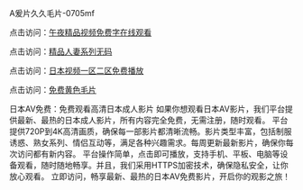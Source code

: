 A爰片久久毛片-0705mf

点击访问：<a href="https://fdhf-454.pages.dev/">午夜精品视频免费字在线观看</a>

点击访问：<a href="https://bered.pages.dev/">精品人妻系列无码</a>

点击访问：<a href="https://rtj-3zo.pages.dev/">日本视频一区二区免费播放</a>

点击访问：<a href="https://vassv.pages.dev/">免费黄色毛片</a>

日本AV免费：免费观看高清日本成人影片
如果你想观看日本AV影片，我们平台提供最新、最热的日本成人影片，所有内容完全免费，无需注册，随时观看。
平台提供720P到4K高清画质，确保每一部影片都清晰流畅。影片类型丰富，包括制服诱惑、熟女系列、情侣互动等，满足各种兴趣需求。每周更新最新影片，确保你每次访问都有新内容。
平台操作简单，点击即可播放，支持手机、平板、电脑等设备观看，随时随地畅享。并且，我们采用HTTPS加密技术，确保隐私安全，让你放心观看。
立即访问，畅享最新、最热的日本AV免费影片，开启你的观影之旅！

<span style="display:none;">[Canonical link](）</span>


